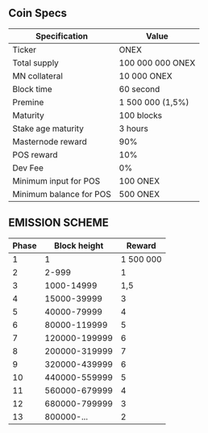 ## Coin Specs

| Specification           | Value            |
| ----------------------- | ---------------- |
| Ticker                  | ONEX             |
| Total supply            | 100 000 000 ONEX |
| MN collateral           | 10 000 ONEX      |
| Block time              | 60 second        |
| Premine                 | 1 500 000 (1,5%) |
| Maturity                | 100 blocks       |
| Stake age maturity      | 3 hours          |
| Masternode reward       | 90%              |
| POS reward              | 10%              |
| Dev Fee                 | 0%               |
| Minimum input for POS   | 100 ONEX         |
| Minimum balance for POS | 500 ONEX         |



## EMISSION SCHEME

| Phase | Block height  | Reward    |
| ----- | ------------- | --------- |
| 1     | 1             | 1 500 000 |
| 2     | 2-999         | 1         |
| 3     | 1000-14999    | 1,5       |
| 4     | 15000-39999   | 3         |
| 5     | 40000-79999   | 4         |
| 6     | 80000-119999  | 5         |
| 7     | 120000-199999 | 6         |
| 8     | 200000-319999 | 7         |
| 9     | 320000-439999 | 6         |
| 10    | 440000-559999 | 5         |
| 11    | 560000-679999 | 4         |
| 12    | 680000-799999 | 3         |
| 13    | 800000-...    | 2         |
